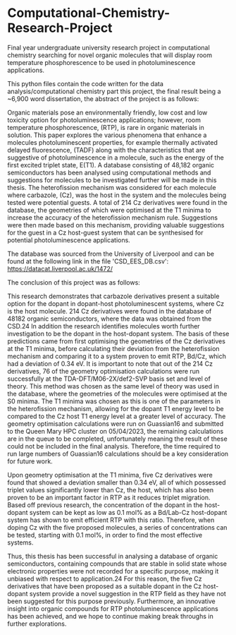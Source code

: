 # Computational-Chemistry-Research-Project
Final year undergraduate university research project in computational chemistry searching for novel organic molecules that will display room temperature phosphorescence to be used in photoluminescence applications.

This python files contain the code written for the data analysis/computational chemistry part this project, the final result being a ~6,900 word dissertation, the abstract of the project is as follows: 

Organic materials pose an environmentally friendly, low cost and low toxicity option for photoluminescence applications; however, room temperature phosphorescence, (RTP), is rare in organic materials in solution. This paper explores the various phenomena that enhance a molecules photoluminescent properties, for example thermally activated delayed fluorescence, (TADF) along with the characteristics that are suggestive of photoluminescence in a molecule, such as the energy of the first excited triplet state, E(T1). A database consisting of 48,182 organic semiconductors has been analysed using computational methods and suggestions for molecules to be investigated further will be made in this thesis. The heterofission mechanism was considered for each molecule where carbazole, (Cz), was the host in the system and the molecules being tested were potential guests. A total of 214 Cz derivatives were found in the database, the geometries of which were optimised at the T1 minima to increase the accuracy of the heterofission mechanism rule. Suggestions were then made based on this mechanism, providing valuable suggestions for the guest in a Cz host-guest system that can be synthesised for potential photoluminescence applications.

The database was sourced from the University of Liverpool and can be found at the following link in the file 'CSD_EES_DB.csv': https://datacat.liverpool.ac.uk/1472/ 

The conclusion of this project was as follows: 

This research demonstrates that carbazole derivatives present a suitable option for the dopant in dopant-host photoluminescent systems, where Cz is the host molecule. 214 Cz derivatives were found in the database of 48182 organic semiconductors, where the data was obtained from the CSD.24 In addition the research identifies molecules worth further investigation to be the dopant in the host-dopant system. The basis of these predictions came from first optimising the geometries of the Cz derivatives at the T1 minima, before calculating their deviation from the heterofission mechanism and comparing it to a system proven to emit RTP, Bd/Cz, which had a deviation of 0.34 eV. It is important to note that out of the 214 Cz derivatives, 76 of the geometry optimisation calculations were run successfully at the TDA-DFT/M06-2X/def2-SVP basis set and level of theory. This method was chosen as the same level of theory was used in the database, where the geometries of the molecules were optimised at the S0 minima. The T1 minima was chosen as this is one of the parameters in the heterofission mechanism, allowing for the dopant T1 energy level to be compared to the Cz host T1 energy level at a greater level of accuracy. The geometry optimisation calculations were run on Guassian16 and submitted to the Queen Mary HPC cluster on 05/04/2023, the remaining calculations are in the queue to be completed, unfortunately meaning the result of these could not be included in the final analysis. Therefore, the time required to run large numbers of Guassian16 calculations should be a key consideration for future work.

Upon geometry optimisation at the T1 minima, five Cz derivatives were found that showed a deviation smaller than 0.34 eV, all of which possessed triplet values significantly lower than Cz, the host, which has also been proven to be an important factor in RTP as it reduces triplet migration. Based off previous research, the concentration of the dopant in the host-dopant system can be kept as low as 0.1 mol% as a Bd/Lab-Cz host-dopant system has shown to emit efficient RTP with this ratio. Therefore, when doping Cz with the five proposed molecules, a series of concentrations can be tested, starting with 0.1 mol%, in order to find the most effective systems.

Thus, this thesis has been successful in analysing a database of organic semiconductors, containing compounds that are stable in solid state whose electronic properties were not recorded for a specific purpose, making it unbiased with respect to application.24 For this reason, the five Cz derivatives that have been proposed as a suitable dopant in the Cz host- dopant system provide a novel suggestion in the RTP field as they have not been suggested for this purpose previously. Furthermore, an innovative insight into organic compounds for RTP photoluminescence applications has been achieved, and we hope to continue making break throughs in further explorations.

